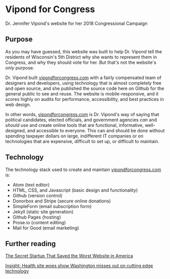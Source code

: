 # Vipond for Congress
Dr. Jennifer Vipond's website for her 2018 Congressional Campaign

## Purpose
As you may have guessed, this website was built to help Dr. Vipond tell the residents of Wisconsin's 5th District why she wants to represent them in Congress, and why they should vote for her. But that's not the website's _only_ purpose.

Dr. Vipond built [vipondforcongress.com](https://vipondforcongress.com) with a fairly compensated team of designers and developers, using technology that is almost completely free and open source, and she published the source code here on Github for the general public to see and reuse. The website is mobile-responsive, and it scores highly on audits for performance, accessibility, and best practices in web design.

In other words, [vipondforcongress.com](https://vipondforcongress.com) is Dr. Vipond's way of saying that political candidates, elected officials, and government agencies _can_ and _should_ use and create online tools that are functional, informative, well-designed, and accessible to everyone. This can and should be done without spending taxpayer dollars on large, indifferent IT companies or on technologies that are expensive, difficult to set up, or difficult to maintain.

## Technology
The technology stack used to create and maintain [vipondforcongress.com](https://vipondforcongress.com) is:
- Atom (text editor)
- HTML, CSS, and Javascript (basic design and functionality)
- Github (version control)
- Donorbox and Stripe (secure online donations)
- SimpleForm (email subscription form)
- Jekyll (static site generation)
- Github Pages (hosting)
- Prose.io (content editing)
- Mail for Good (email marketing)

## Further reading
[The Secret Startup That Saved the Worst Website in America](https://www.theatlantic.com/technology/archive/2015/07/the-secret-startup-saved-healthcare-gov-the-worst-website-in-america/397784/)

[Insight: Health site woes show Washington misses out on cutting edge technology](https://www.reuters.com/article/us-usa-healthcare-contracting-insight/insight-health-site-woes-show-washington-misses-out-on-cutting-edge-technology-idUSBRE9AI05S20131119)
